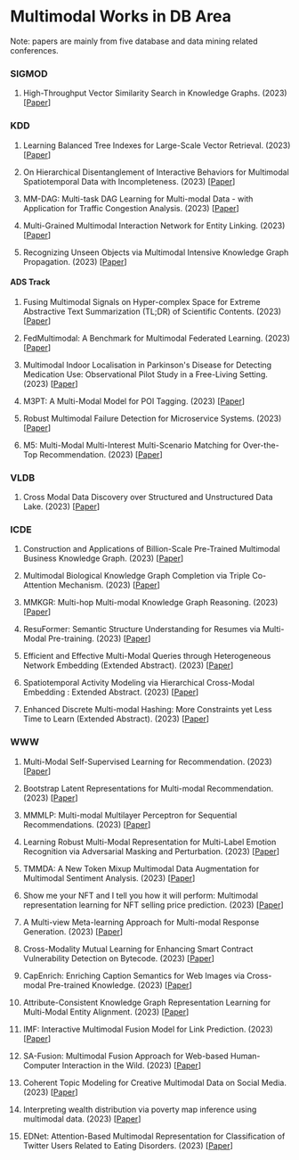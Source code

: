 Multimodal Works in DB Area
======
Note: papers are mainly from five database and data mining related conferences.

### SIGMOD

1. High-Throughput Vector Similarity Search in Knowledge Graphs. (2023) [[Paper](https://doi.org/10.1145/3589777)]




### KDD

1. Learning Balanced Tree Indexes for Large-Scale Vector Retrieval. (2023) [[Paper](https://dl.acm.org/doi/10.1145/3580305.3599406)]

2. On Hierarchical Disentanglement of Interactive Behaviors for Multimodal Spatiotemporal Data with Incompleteness. (2023) [[Paper](https://doi.org/10.1145/3580305.3599448)]

3. MM-DAG: Multi-task DAG Learning for Multi-modal Data - with Application for Traffic Congestion Analysis. (2023) [[Paper](https://doi.org/10.1145/3580305.3599436)]

4. Multi-Grained Multimodal Interaction Network for Entity Linking. (2023) [[Paper](https://dl.acm.org/doi/10.1145/3580305.3599439)]

5. Recognizing Unseen Objects via Multimodal Intensive Knowledge Graph Propagation. (2023) [[Paper](https://doi.org/10.1145/3580305.3599486)]


#### ADS Track

1. Fusing Multimodal Signals on Hyper-complex Space for Extreme Abstractive Text Summarization (TL;DR) of Scientific Contents. (2023) [[Paper](https://doi.org/10.1145/3580305.3599830)]

2. FedMultimodal: A Benchmark for Multimodal Federated Learning. (2023) [[Paper](https://doi.org/10.1145/3580305.3599825)]

3. Multimodal Indoor Localisation in Parkinson's Disease for Detecting Medication Use: Observational Pilot Study in a Free-Living Setting. (2023) [[Paper](https://doi.org/10.1145/3580305.3599872)]

4. M3PT: A Multi-Modal Model for POI Tagging. (2023) [[Paper](https://dl.acm.org/doi/10.1145/3580305.3599862)]

5. Robust Multimodal Failure Detection for Microservice Systems. (2023) [[Paper](https://dl.acm.org/doi/10.1145/3580305.3599902)]

6. M5: Multi-Modal Multi-Interest Multi-Scenario Matching for Over-the-Top Recommendation. (2023) [[Paper](https://dl.acm.org/doi/10.1145/3580305.3599863)]




### VLDB

1. Cross Modal Data Discovery over Structured and Unstructured Data Lake. (2023) [[Paper](https://www.vldb.org/pvldb/vol16/p3377-eltabakh.pdf)]



### ICDE


1. Construction and Applications of Billion-Scale Pre-Trained Multimodal Business Knowledge Graph. (2023) [[Paper](https://doi.org/10.1109/ICDE55515.2023.00229)]

2. Multimodal Biological Knowledge Graph Completion via Triple Co-Attention Mechanism. (2023) [[Paper](https://doi.org/10.1109/ICDE55515.2023.10231041)]

3. MMKGR: Multi-hop Multi-modal Knowledge Graph Reasoning. (2023) [[Paper](https://doi.org/10.1109/ICDE55515.2023.00015)]

4. ResuFormer: Semantic Structure Understanding for Resumes via Multi-Modal Pre-training. (2023) [[Paper](https://ieeexplore.ieee.org/document/10184685/)]

5. Efficient and Effective Multi-Modal Queries through Heterogeneous Network Embedding (Extended Abstract). (2023) [[Paper](https://doi.org/10.1109/ICDE55515.2023.00322)]

6. Spatiotemporal Activity Modeling via Hierarchical Cross-Modal Embedding : Extended Abstract. (2023) [[Paper](https://doi.org/10.1109/ICDE55515.2023.00334)]

7. Enhanced Discrete Multi-modal Hashing: More Constraints yet Less Time to Learn (Extended Abstract). (2023) [[Paper](https://doi.org/10.1109/ICDE55515.2023.00355)]







### WWW

1. Multi-Modal Self-Supervised Learning for Recommendation. (2023) [[Paper](https://dl.acm.org/doi/10.1145/3543507.3583206)]

2. Bootstrap Latent Representations for Multi-modal Recommendation. (2023) [[Paper](https://dl.acm.org/doi/10.1145/3543507.3583251)]

3. MMMLP: Multi-modal Multilayer Perceptron for Sequential Recommendations. (2023) [[Paper](https://dl.acm.org/doi/10.1145/3543507.3583378)]

4. Learning Robust Multi-Modal Representation for Multi-Label Emotion Recognition via Adversarial Masking and Perturbation. (2023) [[Paper](https://dl.acm.org/doi/10.1145/3543507.3583258)]

5. TMMDA: A New Token Mixup Multimodal Data Augmentation for Multimodal Sentiment Analysis. (2023) [[Paper](https://dl.acm.org/doi/10.1145/3543507.3583406)]

6. Show me your NFT and I tell you how it will perform: Multimodal representation learning for NFT selling price prediction. (2023) [[Paper](https://dl.acm.org/doi/10.1145/3543507.3583520)]

7. A Multi-view Meta-learning Approach for Multi-modal Response Generation.  (2023) [[Paper](https://dl.acm.org/doi/10.1145/3543507.3583548)]

8. Cross-Modality Mutual Learning for Enhancing Smart Contract Vulnerability Detection on Bytecode. (2023) [[Paper](https://dl.acm.org/doi/10.1145/3543507.3583367)]

9. CapEnrich: Enriching Caption Semantics for Web Images via Cross-modal Pre-trained Knowledge. (2023) [[Paper](https://doi.org/10.1145/3543507.3583232)]

10. Attribute-Consistent Knowledge Graph Representation Learning for Multi-Modal Entity Alignment. (2023) [[Paper](https://doi.org/10.1145/3543507.3583328)]

11. IMF: Interactive Multimodal Fusion Model for Link Prediction. (2023) [[Paper](https://dl.acm.org/doi/10.1145/3543507.3583554)]

12. SA-Fusion: Multimodal Fusion Approach for Web-based Human-Computer Interaction in the Wild. (2023) [[Paper](https://dl.acm.org/doi/10.1145/3543507.3587429)]

13. Coherent Topic Modeling for Creative Multimodal Data on Social Media. (2023) [[Paper](https://dl.acm.org/doi/10.1145/3543507.3587433)]

14. Interpreting wealth distribution via poverty map inference using multimodal data. (2023) [[Paper](https://dl.acm.org/doi/10.1145/3543507.3583862)]

15. EDNet: Attention-Based Multimodal Representation for Classification of Twitter Users Related to Eating Disorders. (2023) [[Paper](https://dl.acm.org/doi/10.1145/3543507.3583863)]